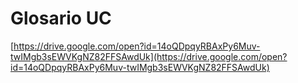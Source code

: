# Glosario UC

[https://drive.google.com/open?id=14oQDpqyRBAxPy6Muv-twIMgb3sEWVKgNZ82FFSAwdUk](https://drive.google.com/open?id=14oQDpqyRBAxPy6Muv-twIMgb3sEWVKgNZ82FFSAwdUk)

